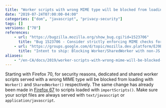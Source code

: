 ```yaml
---
title: "Worker scripts with wrong MIME type will be blocked from loading with `Worker()` or `SharedWorker()`"
date: "2019-07-24T07:00:00-04:00"
categories: ["dom", "javascript", "privacy-security"]
tags: []
versions: ["70"]
references:
    - url: "https://bugzilla.mozilla.org/show_bug.cgi?id=1523706"
      title: "Bug 1523706 - Consider strictly enforcing MIME checks for Worker scripts"
    - url: "https://groups.google.com/d/topic/mozilla.dev.platform/EJ9EDv8bqxI/discussion"
      title: "Intent to ship: Blocking Worker/SharedWorker with non-JS MIME type"
aliases:
    - "/en-CA/docs/2019/worker-scripts-with-wrong-mime-will-be-blocked-from-loading-with-worker-or-sharedworker/"
---
```

Starting with Firefox 70, for security reasons, dedicated and shared worker scripts served with a wrong MIME type will be blocked from loading with `Worker()` and `SharedWorker()` respectively. The same change has already been made in [Firefox 67](https://www.fxsitecompat.dev/en-CA/docs/2019/worker-scripts-with-wrong-mime-type-will-be-blocked-from-loading-with-importscripts/) to scripts loaded with `importScripts()`. Make sure your script files are always served with `text/javascript` or `application/javascript`.
